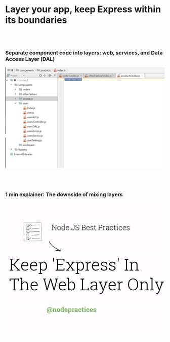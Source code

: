 # Layer your app, keep Express within its boundaries

<br/><br/>

 ### Separate component code into layers: web, services, and Data Access Layer (DAL)

![alt text](../../assets/images/structurebycomponents.PNG "Separate component code into layers")

 <br/><br/>

### 1 min explainer: The downside of mixing layers

![alt text](../../assets/images/keepexpressinweb.gif "The downside of mixing layers")
